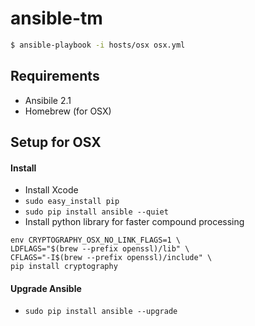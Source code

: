 # ansible-tm


```sh
$ ansible-playbook -i hosts/osx osx.yml
```

## Requirements

- Ansibile 2.1
- Homebrew (for OSX)

## Setup for OSX

#### Install

- Install Xcode
- `sudo easy_install pip`
- `sudo pip install ansible --quiet`
- Install python library for faster compound processing

```
env CRYPTOGRAPHY_OSX_NO_LINK_FLAGS=1 \
LDFLAGS="$(brew --prefix openssl)/lib" \
CFLAGS="-I$(brew --prefix openssl)/include" \
pip install cryptography
```

#### Upgrade Ansible
- `sudo pip install ansible --upgrade`
